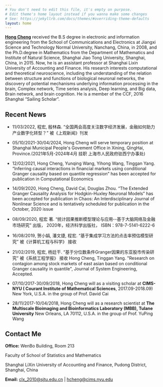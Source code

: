 ```yaml
---
# You don't need to edit this file, it's empty on purpose.
# Edit theme's home layout instead if you wanna make some changes
# See: https://jekyllrb.com/docs/themes/#overriding-theme-defaults
layout: home
---
```

**[Hong Cheng](https://orcid.org/0000-0001-9658-2313)** received the B.S degree in electronic and information engineering from the School of Communications and Electronics at Jiangxi Science and Technology Normal University, Nanchang, China, in 2008, and the Ph.D.degree in Mathematics from the Department of Mathematics and Institute of Natural Science, Shanghai Jiao Tong University, Shanghai, China, in 2015. Now, he is an assistant professor at Shanghai Lixin University of Accounting and Finance. His research interests computational and theoretical neuroscience, including the understanding of the relation between structure and functions of biological neuronal networks, the discovery of potential mechanisms underlying information processing in the brain, Complex network, Time series analysis, Deep learning, and Big data, Brain network, and brain cognition. He is a member of the CCF, 2016 Shanghai “Sailing Scholar”.

## Recent News
* 11/03/2022, 程宏, 殷林森. “全国两会高度关注数字经济发展，金融如何助力产业数字化转型？” 被《上观新闻》刊发

* 05/10/2021-30/04/2024, Hong Cheng will serve temporary position at Shanghai Municipal People's Govement Office in Xining, QingHai, Province.(2021年5月-2024年4月 挂职 上海市人民政府驻西宁办事处)

* 12/02/2021,  Hong Cheng, Yunqing Wang, Yihong Wang, Tinggan Yang. “Inferring causal interactions in financial markets using conditional Granger causality based on quantile regression”  has been accepted for publication in Computational Economics

* 14/09/2020,  Hong Cheng, David Cai, Douglas Zhou. “The Extended Granger Causality Analysis for Hodgkin-Huxley Neuronal Models”  has been accepted for publication in Chaos: An Interdisciplinary Journal of Nonlinear Science and is tentatively scheduled for publication in the October, 2020 issue 

* 08/09/2020,  程宏 著. “统计因果推断模型理论与应用--基于大脑网络及金融市场研究” 出版， 2020年，经济科学出版社， ISBN：978-7-5141-6222-6   

* 16/08/2019,  贺小娟, 潘文捷, 程宏. “基于集成学习方法的点击率预估模型研究” 被《计算机工程与科学》 接收
                              
* 21/02/2019,  程宏, 杨廷干. “基于分位数条件Granger因果的东亚股市传染研究” 被《系统工程学报》 接收
               Hong Cheng, Tinggan Yang. "Research on contagion among stock markets of east asian based on conditional Granger causality in quantile", Journal of System Engineering, Accepted.

* 07/10/2017-30/09/2018, Hong Cheng will as a visiting scholar at **CIMS-NYU ( Courant Institute of Mathematical Sciences**, 2017.09-2018.09) New York, U.S.A. in the group of Prof. David Cai 

* 28/11/2017-10/04/2018, Hong Cheng will as a research scientist at **The Multiscale Bioimaging and Bioinformatics Laboratory (MBB), Tulane University** New Orleans, LA 70112, U.S.A. in the group of Prof. YuPing Wang 

## Contact Me

**Office:**
WenBo Building, Room 213

Faculty of School of Statistics and Mathematics

Shanghai LiXin University of Accounting and Finance, Pudong District, Shanghai, China

**Email:** [clx_2010@sjtu.edu.cn](mailto:clx_2010@sjtu.edu.cn) |
[hcheng@cims.nyu.edu](mailto:hcheng@cims.nyu.edu)

